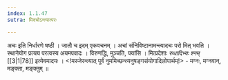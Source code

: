 ```yaml
---
index: 1.1.47
sutra: मिदचोऽन्त्यात्परः

---
```

अचः इति निर्धारणे षष्ठी । जातौ च इदम् एकवचनम् । अचां संनिविष्टानामन्त्यादचः परो मित् भवति । स्थानेयोग प्रत्यय परत्वस्य अयमपवादः । विरुणद्धि, मुञ्चति, पयांसि ।  मित्प्रदेशाः _रुधादिभ्यः श्नम्_ [[3|1|78]] इत्येवमादयः । <!मस्जेरन्त्यात् पूर्वं नुममिच्छन्त्यनुषङ्गसंयोगादिलोपार्थम्!> - मग्नः, मग्नवान्, मङ्क्ता, मङ्क्तुम् ॥